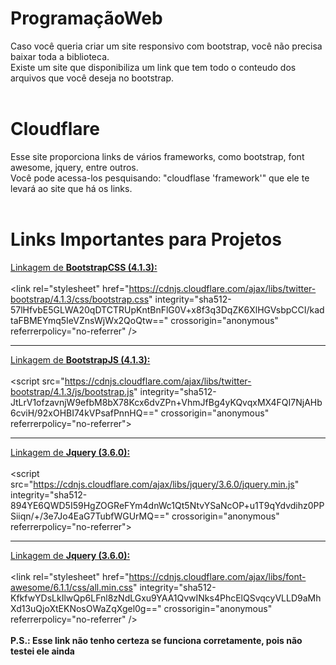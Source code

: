 # ProgramaçãoWeb
Caso você queria criar um site responsivo com bootstrap, você não precisa baixar toda a biblioteca.<br>
Existe um site que disponibiliza um link que tem todo o conteudo dos arquivos que você deseja no bootstrap. <br><br>

# Cloudflare
Esse site proporciona links de vários frameworks, como bootstrap, font awesome, jquery, entre outros. <br>
Você pode acessa-los pesquisando: "cloudflase 'framework'" que ele te levará ao site que há os links. <br><br>

# Links Importantes para Projetos
<u>Linkagem de <strong>BootstrapCSS (4.1.3): </strong></u>
<br><br>
\<link rel="stylesheet" href="https://cdnjs.cloudflare.com/ajax/libs/twitter-bootstrap/4.1.3/css/bootstrap.css" integrity="sha512-57lHfvbE5GLWA20qDTCTRUpKntBnFlG0V+x8f3q3DqZK6XlHGVsbpCCI/kadtaFBMEYmq5IeVZnsWjWx2QoQtw==" crossorigin="anonymous" referrerpolicy="no-referrer" /> 
<br><hr>

<u>Linkagem de <strong>BootstrapJS (4.1.3): </strong></u>
<br><br>
\<script src="https://cdnjs.cloudflare.com/ajax/libs/twitter-bootstrap/4.1.3/js/bootstrap.js" integrity="sha512-JtLrV1ofzavnjW9efbM8bX78Kcx6dvZPn+VhmJfBg4yKQvqxMX4FQI7NjAHb6cviH/92xOHBI74kVPsafPnnHQ==" crossorigin="anonymous" referrerpolicy="no-referrer"></script> 
<br><hr>

<u>Linkagem de <strong>Jquery (3.6.0): </strong></u>
<br><br>
\<script src="https://cdnjs.cloudflare.com/ajax/libs/jquery/3.6.0/jquery.min.js" integrity="sha512-894YE6QWD5I59HgZOGReFYm4dnWc1Qt5NtvYSaNcOP+u1T9qYdvdihz0PPSiiqn/+/3e7Jo4EaG7TubfWGUrMQ==" crossorigin="anonymous" referrerpolicy="no-referrer"></script>
<br><hr>

<u>Linkagem de <strong>Jquery (3.6.0): </strong></u>
<br><br>
\<link rel="stylesheet" href="https://cdnjs.cloudflare.com/ajax/libs/font-awesome/6.1.1/css/all.min.css" integrity="sha512-KfkfwYDsLkIlwQp6LFnl8zNdLGxu9YAA1QvwINks4PhcElQSvqcyVLLD9aMhXd13uQjoXtEKNosOWaZqXgel0g==" crossorigin="anonymous" referrerpolicy="no-referrer" />
<br><br>
<strong>P.S.: Esse link não tenho certeza se funciona corretamente, pois não testei ele ainda</strong>
